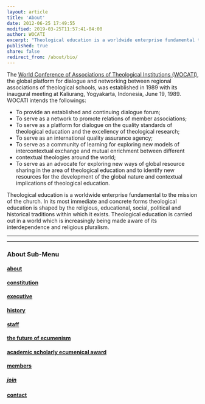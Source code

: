 ```yaml
---
layout: article
title: 'About'
date: 2012-06-25 17:49:55
modified: 2019-03-25T11:57:41-04:00
author: WOCATI
excerpt: "Theological education is a worldwide enterprise fundamental to the mission of the church."
published: true
share: false
redirect_from: /about/bio/
---
```

The [World Conference of Associations of Theological Institutions (WOCATI)](http://wocati.org), the global platform for dialogue and networking between regional associations of theological schools, was established in 1989 with its inaugural meeting at Kaliurang, Yogyakarta, Indonesia, June 19, 1989. WOCATI intends the followings:

*   To provide an established and continuing dialogue forum;
*   To serve as a network to promote relations of member associations;
*   To serve as a platform for dialogue on the quality standards of theological education and the excellency of theological research;
*   To serve as an international quality assurance agency;
*   To serve as a community of learning for exploring new models of intercontextual exchange and mutual enrichment between different
*   contextual theologies around the world;
*   To serve as an advocate for exploring new ways of global resource sharing in the area of theological education and to identify new resources for the development of the global nature and contextual implications of theological education.

Theological education is a worldwide enterprise fundamental to the mission of the church. In its most immediate and concrete forms theological education is shaped by the religious, educational, social, political and historical traditions within which it exists. Theological education is carried out in a world which is increasingly being made aware of its interdependence and religious pluralism.

***
***
### About Sub-Menu
#### [about](/about/)
#### [constitution](/about/constitution/)
#### [executive](/about/executive/)
#### [history](/about/history/)
#### [staff](/about/staff/)
#### [the future of ecumenism](/about/the-future-of-ecumenism/)
#### [academic scholarly ecumenical award](/academic-scholarly-ecumenical-award/)
#### [members](/members/)
##### [join](/join/)
#### [contact](/contact/)
